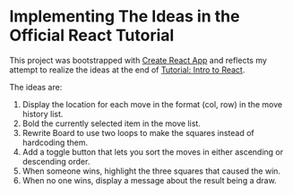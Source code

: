 # Implementing The Ideas in the Official React Tutorial

This project was bootstrapped with [Create React App](https://github.com/facebook/create-react-app) and reflects my attempt to realize the ideas at the end of [Tutorial: Intro to React](https://reactjs.org/tutorial/tutorial.html).

The ideas are:
1. Display the location for each move in the format (col, row) in the move history list.
2. Bold the currently selected item in the move list.
3. Rewrite Board to use two loops to make the squares instead of hardcoding them.
4. Add a toggle button that lets you sort the moves in either ascending or descending order.
5. When someone wins, highlight the three squares that caused the win.
6. When no one wins, display a message about the result being a draw.
